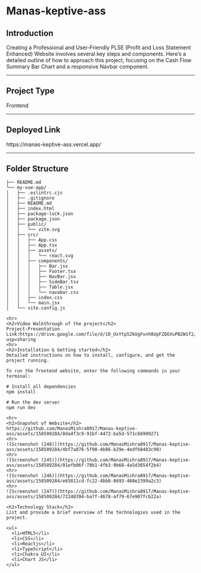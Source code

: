 # Manas-keptive-ass
<h2>Introduction</h2>
Creating a Professional and User-Friendly PLSE (Profit and Loss Statement Enhanced) Website involves several key steps and components. Here’s a detailed outline of how to approach this project, focusing on the Cash Flow Summary Bar Chart and a responsive Navbar component.
<hr>
<h2>Project Type </h2>
     Frontend 
     <hr>
<h2>Deployed Link</h2>
https://manas-keptive-ass.vercel.app/
<hr>
<h2>Folder Structure</h2>

```
├── README.md
└── my-vue-app/
│   ├── .eslintrc.cjs
│   ├── .gitignore
│   ├── README.md
│   ├── index.html
│   ├── package-lock.json
│   ├── package.json
│   ├── public/
│   │   └── vite.svg
│   ├── src/
│   │   ├── App.css
│   │   ├── App.tsx
│   │   ├── assets/
│   │   │   └── react.svg
│   │   ├── components/
│   │   │   ├── Bar.jsx
│   │   │   ├── Footer.tsx
│   │   │   ├── NavBar.jsx
│   │   │   ├── SideBar.tsx
│   │   │   ├── Table.jsx
│   │   │   └── navabar.css
│   │   ├── index.css
│   │   └── main.jsx
│   └── vite.config.js

<hr>
<h2>Video Walkthrough of the project</h2>
Project-Presentation Link:https://drive.google.com/file/d/1D_UxYtp5ZkUgFxnh0UpFZQGVuPB2W1f2/view?usp=sharing
<hr>
<h2>Installation & Getting started</h2>
Detailed instructions on how to install, configure, and get the project running.

To run the frontend website, enter the following commands in your terminal:

# Install all dependencies
npm install

# Run the dev server
npm run dev

<hr>
<h2>Snapshot of Website</h2>
https://github.com/ManasMishra8917/Manas-keptive-ass/assets/158509284/8da4f3c9-91bf-4472-ba5d-571c66999271
<hr>
![Screenshot (248)](https://github.com/ManasMishra8917/Manas-keptive-ass/assets/158509284/4bf7a876-5f90-4b86-b29e-4edf68483c90)
<hr>
![Screenshot (245)](https://github.com/ManasMishra8917/Manas-keptive-ass/assets/158509284/01efb06f-78b1-4fb3-9b68-4a5d3654f2b4)
<hr>
![Screenshot (246)](https://github.com/ManasMishra8917/Manas-keptive-ass/assets/158509284/e65811cd-fc22-4bb8-8693-460e2399a2c3)
<hr>
![Screenshot (247)](https://github.com/ManasMishra8917/Manas-keptive-ass/assets/158509284/72240394-ba7f-4678-af79-67e907fcb22a)

<h2>Technology Stack</h2>
List and provide a brief overview of the technologies used in the project.

<ul>
  <li>HTML5</li>
  <li>CSS</li>
  <li>Reactjs</li>
  <li>TypeScript</li>
  <li>Chakra UI</li>
  <li>Chart JS</li>   
</ul>
